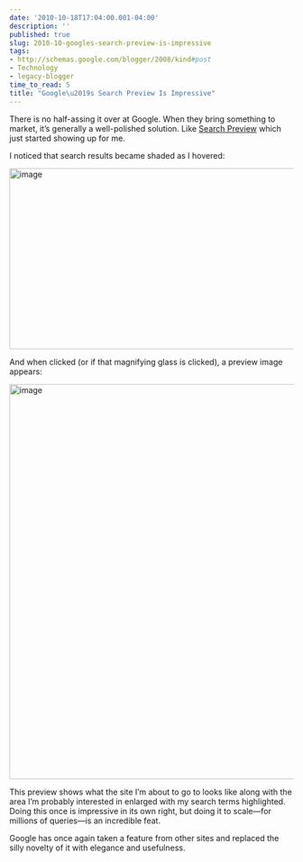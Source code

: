 ```yaml
---
date: '2010-10-18T17:04:00.001-04:00'
description: ''
published: true
slug: 2010-10-googles-search-preview-is-impressive
tags:
- http://schemas.google.com/blogger/2008/kind#post
- Technology
- legacy-blogger
time_to_read: 5
title: "Google\u2019s Search Preview Is Impressive"
---
```


<p>There is no half-assing it over at Google. When they bring something to market, it’s generally a well-polished solution. Like <a href="http://googlesystem.blogspot.com/2010/10/google-tests-search-preview.html">Search Preview</a> which just started showing up for me. </p>  <p>I noticed that search results became shaded as I hovered:</p>  <p><img alt="image" height="321" src="http://lh6.ggpht.com/_IKD9WtY5kxU/TLy2QuOv35I/AAAAAAAABGA/dOK6iQ3C43I/image%5B13%5D.png?imgmax=800" style="margin: 0px auto; display: block; float: none;" title="image" width="596" /></p>  <p>And when clicked (or if that magnifying glass is clicked), a preview image appears:</p>  <p><img alt="image" height="701" src="http://lh6.ggpht.com/_IKD9WtY5kxU/TLy2RNPBV9I/AAAAAAAABGE/xOfq2ui64Aw/image%5B12%5D.png?imgmax=800" style="margin: 0px auto; display: block; float: none;" title="image" width="643" /></p>    <p>This preview shows what the site I’m about to go to looks like along with the area I’m probably interested in enlarged with my search terms highlighted. Doing this once is impressive in its own right, but doing it to scale—for millions of queries—is an incredible feat. </p>  <p>Google has once again taken a feature from other sites and replaced the silly novelty of it with elegance and usefulness.</p>